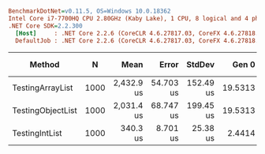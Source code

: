 ``` ini

BenchmarkDotNet=v0.11.5, OS=Windows 10.0.18362
Intel Core i7-7700HQ CPU 2.80GHz (Kaby Lake), 1 CPU, 8 logical and 4 physical cores
.NET Core SDK=2.2.300
  [Host]     : .NET Core 2.2.6 (CoreCLR 4.6.27817.03, CoreFX 4.6.27818.02), 64bit RyuJIT
  DefaultJob : .NET Core 2.2.6 (CoreCLR 4.6.27817.03, CoreFX 4.6.27818.02), 64bit RyuJIT


```
|            Method |    N |       Mean |     Error |    StdDev |   Gen 0 | Gen 1 | Gen 2 | Allocated |
|------------------ |----- |-----------:|----------:|----------:|--------:|------:|------:|----------:|
|  TestingArrayList | 1000 | 2,432.9 us | 54.703 us | 152.49 us | 19.5313 |     - |     - |  63.09 KB |
| TestingObjectList | 1000 | 2,031.4 us | 68.747 us | 199.45 us | 19.5313 |     - |     - |  63.09 KB |
|    TestingIntList | 1000 |   340.3 us |  8.701 us |  25.38 us |  2.4414 |     - |     - |   8.23 KB |
